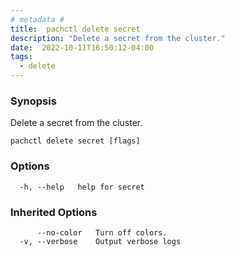 ```yaml
---
# metadata # 
title:  pachctl delete secret
description: "Delete a secret from the cluster."
date:  2022-10-11T16:50:12-04:00
tags:
  - delete
---
```


### Synopsis

Delete a secret from the cluster.

```
pachctl delete secret [flags]
```

### Options

```
  -h, --help   help for secret
```

### Inherited Options

```
      --no-color   Turn off colors.
  -v, --verbose    Output verbose logs
```

